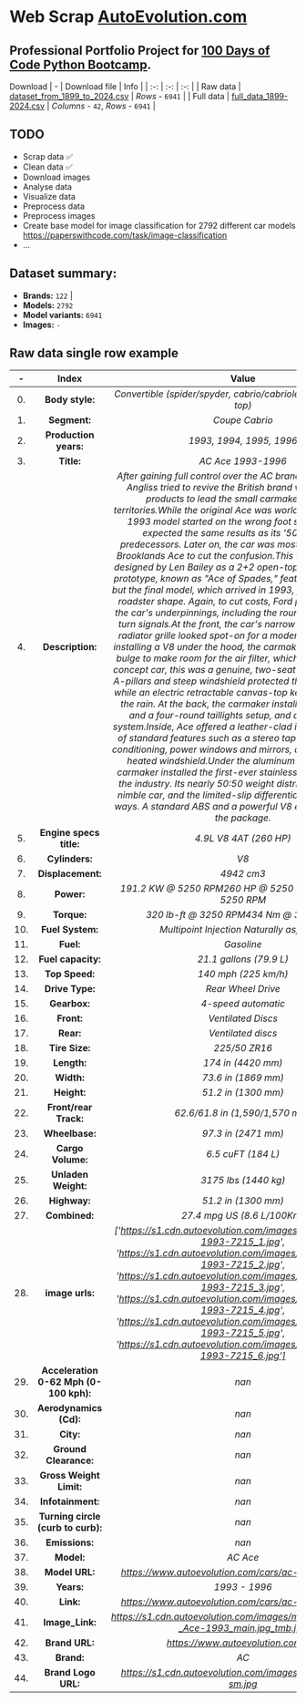 # Web Scrap [AutoEvolution.com](https://www.autoevolution.com/)

## Professional Portfolio Project for [100 Days of Code Python Bootcamp](https://github.com/redrum88/100-Days-of-Code-Python-Bootcamp).

Download 
| - | Download file | Info |
| :-: | :-: | :-: |
| Raw data | [dataset_from_1899_to_2024.csv](https://github.com/redrum88/autoevolution/raw/main/data/dataset_from_1899_to_2024.csv)  | *Rows* - `6941` |
| Full data | [full_data_1899-2024.csv](https://github.com/redrum88/autoevolution/raw/main/data/full_data_1899-2024.csv) | *Columns* - `42`, *Rows* - `6941` |

## TODO
* Scrap data ✅
* Clean data ✅
* Download images
* Analyse data
* Visualize data
* Preprocess data
* Preprocess images
* Create base model for image classification for 2792 different car models https://paperswithcode.com/task/image-classification
* ...

## Dataset summary:
* **Brands:** `122` |
* **Models:** `2792` 
* **Model variants:** `6941`
* **Images:** `-`

## Raw data single row example
| - | Index | Value | Description |
| :-: | :-: | :-: | :-: |
| 0. | **Body style:** | *Convertible (spider/spyder, cabrio/cabriolet, drop/open/soft top)* |
| 1. | **Segment:** | *Coupe Cabrio* |
| 2. | **Production years:** | *1993, 1994, 1995, 1996* |
| 3. | **Title:** | *AC  Ace 1993-1996* |
| 4. | **Description:** | *After gaining full control over the AC brand, Ford and Brian Angliss tried to revive the British brand with innovative products to lead the small carmaker into new territories.While the original Ace was worldwide famous, the 1993 model started on the wrong foot since everyone expected the same results as its '50s and '60s predecessors. Later on, the car was mostly known as the Brooklands Ace to cut the confusion.This time, the car was designed by Len Bailey as a 2+2 open-top vehicle. The first prototype, known as "Ace of Spades," featured a targa-top, but the final model, which arrived in 1993, featured a classic roadster shape. Again, to cut costs, Ford provided most of the car's underpinnings, including the round headlights and turn signals.At the front, the car's narrow end with a small radiator grille looked spot-on for a modern roadster. After installing a V8 under the hood, the carmaker had to create a bulge to make room for the air filter, which it did. Unlike the concept car, this was a genuine, two-seat roadster. Its thick A-pillars and steep windshield protected them while driving, while an electric retractable canvas-top kept them dry from the rain. At the back, the carmaker installed a short trunk and a four-round taillights setup, and a dual exhaust system.Inside, Ace offered a leather-clad interior and plenty of standard features such as a stereo tape CD player, air-conditioning, power windows and mirrors, and an electrically heated windshield.Under the aluminum bodywork, the carmaker installed the first-ever stainless-steel chassis in the industry. Its nearly 50:50 weight distribution made it a nimble car, and the limited-slip differential helped in many ways. A standard ABS and a powerful V8 engine completed the package.* |
| 5. | **Engine specs title:** | *4.9L V8 4AT (260 HP)* |
| 6. | **Cylinders:** | *V8* |
| 7. | **Displacement:** | *4942 cm3* |
| 8. | **Power:** | *191.2 KW @ 5250 RPM260 HP @ 5250 RPM256 BHP @ 5250 RPM* |
| 9. | **Torque:** | *320 lb-ft @ 3250 RPM434 Nm @ 3250 RPM* |
| 10. | **Fuel System:** | *Multipoint Injection Naturally aspirated* |
| 11. | **Fuel:** | *Gasoline* |
| 12. | **Fuel capacity:** | *21.1 gallons (79.9 L)* |
| 13. | **Top Speed:** | *140 mph (225 km/h)* |
| 14. | **Drive Type:** | *Rear Wheel Drive* |
| 15. | **Gearbox:** | *4-speed automatic* |
| 16. | **Front:** | *Ventilated Discs* |
| 17. | **Rear:** | *Ventilated discs* |
| 18. | **Tire Size:** | *225/50 ZR16* |
| 19. | **Length:** | *174 in (4420 mm)* |
| 20. | **Width:** | *73.6 in (1869 mm)* |
| 21. | **Height:** | *51.2 in (1300 mm)* |
| 22. | **Front/rear Track:** | *62.6/61.8 in (1,590/1,570 mm)* |
| 23. | **Wheelbase:** | *97.3 in (2471 mm)* |
| 24. | **Cargo Volume:** | *6.5 cuFT (184 L)* |
| 25. | **Unladen Weight:** | *3175 lbs (1440 kg)* |
| 26. | **Highway:** | *51.2 in (1300 mm)* |
| 27. | **Combined:** | *27.4 mpg US (8.6 L/100Km)* |
| 28. | **image urls:** | *['https://s1.cdn.autoevolution.com/images/gallery/ac-ace-1993-7215_1.jpg', 'https://s1.cdn.autoevolution.com/images/gallery/ac-ace-1993-7215_2.jpg', 'https://s1.cdn.autoevolution.com/images/gallery/ac-ace-1993-7215_3.jpg', 'https://s1.cdn.autoevolution.com/images/gallery/ac-ace-1993-7215_4.jpg', 'https://s1.cdn.autoevolution.com/images/gallery/ac-ace-1993-7215_5.jpg', 'https://s1.cdn.autoevolution.com/images/gallery/ac-ace-1993-7215_6.jpg']* |
| 29. | **Acceleration 0-62 Mph (0-100 kph):** | *nan* |
| 30. | **Aerodynamics (Cd):** | *nan* |
| 31. | **City:** | *nan* |
| 32. | **Ground Clearance:** | *nan* |
| 33. | **Gross Weight Limit:** | *nan* |
| 34. | **Infotainment:** | *nan* |
| 35. | **Turning circle (curb to curb):** | *nan* |
| 36. | **Emissions:** | *nan* |
| 37. | **Model:** | *AC  Ace* |
| 38. | **Model URL:** | *https://www.autoevolution.com/cars/ac-ace-1993.html* |
| 39. | **Years:** | *1993 - 1996* |
| 40. | **Link:** | *https://www.autoevolution.com/cars/ac-ace-1993.html* |
| 41. | **Image_Link:** | *https://s1.cdn.autoevolution.com/images/models/thumb/AC-_Ace-1993_main.jpg_tmb.jpg* |
| 42. | **Brand URL:** | *https://www.autoevolution.com/ac/* |
| 43. | **Brand:** | *AC* |
| 44. | **Brand Logo URL:** | *https://s1.cdn.autoevolution.com/images/producers/ac-sm.jpg* |

